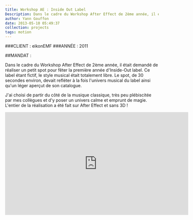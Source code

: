 ```yaml
---
title: Workshop AE : Inside Out Label
Description: Dans le cadre du Workshop After Effect de 2ème année, il était demandé de réaliser un petit spot pour fêter la première année d'Inside-Out label.
author: Yann Gouffon
date: 2013-05-10 05:49:37
collection: projects
tags: motion
---
```


###CLIENT : eikonEMF
###ANNÉE : 2011

##MANDAT :

Dans le cadre du Workshop After Effect de 2ème année, il était demandé de réaliser un petit spot pour fêter la première année d'Inside-Out label. Ce label étant fictif, le style musical était totalement libre. Le spot, de 30 secondes environ, devait refléter à la fois l'univers musical du label ainsi qu'un léger aperçut de son catalogue.

J'ai choisi de partir du côté de la musique classique, très peu plébiscitée par mes collègues et d'y poser un univers calme et emprunt de magie. L'entier de la réalisation a été fait sur After Effect et sans 3D ! 

<iframe width="601" height="338" frameborder="0" allowfullscreen="" mozallowfullscreen="" webkitallowfullscreen="" src="http://player.vimeo.com/video/34771951?title=0&amp;byline=0&amp;portrait=0&amp;color=2d95e3"></iframe>
